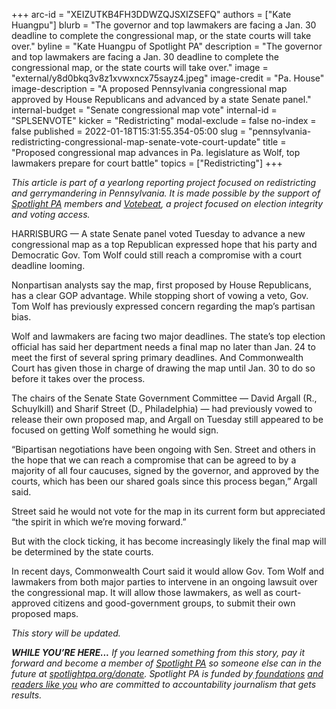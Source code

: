 +++
arc-id = "XEIZUTKB4FH3DDWZQJSXIZSEFQ"
authors = ["Kate Huangpu"]
blurb = "The governor and top lawmakers are facing a Jan. 30 deadline to complete the congressional map, or the state courts will take over."
byline = "Kate Huangpu of Spotlight PA"
description = "The governor and top lawmakers are facing a Jan. 30 deadline to complete the congressional map, or the state courts will take over."
image = "external/y8d0bkq3v8z1xvwxncx75sayz4.jpeg"
image-credit = "Pa. House"
image-description = "A proposed Pennsylvania congressional map approved by House Republicans and advanced by a state Senate panel."
internal-budget = "Senate congressional map vote"
internal-id = "SPLSENVOTE"
kicker = "Redistricting"
modal-exclude = false
no-index = false
published = 2022-01-18T15:31:55.354-05:00
slug = "pennsylvania-redistricting-congressional-map-senate-vote-court-update"
title = "Proposed congressional map advances in Pa. legislature as Wolf, top lawmakers prepare for court battle"
topics = ["Redistricting"]
+++

<i>This article is part of a yearlong reporting project focused on redistricting and gerrymandering in Pennsylvania. It is made possible by the support of </i><a href="https://www.spotlightpa.org/"><i>Spotlight PA</i></a><i> members and </i><a href="https://votebeat.org/"><i>Votebeat</i></a><i>, a project focused on election integrity and voting access.</i>

HARRISBURG — A state Senate panel voted Tuesday to advance a new congressional map as a top Republican expressed hope that his party and Democratic Gov. Tom Wolf could still reach a compromise with a court deadline looming.

Nonpartisan analysts say the map, first proposed by House Republicans, has a clear GOP advantage. While stopping short of vowing a veto, Gov. Tom Wolf has previously expressed concern regarding the map’s partisan bias.

Wolf and lawmakers are facing two major deadlines. The state’s top election official has said her department needs a final map no later than Jan. 24 to meet the first of several spring primary deadlines. And Commonwealth Court has given those in charge of drawing the map until Jan. 30 to do so before it takes over the process.

<script src="https://www.spotlightpa.org/embed.js" async></script><div data-spl-embed-version="1" data-spl-src="https://www.spotlightpa.org/embeds/newsletter/"></div>

The chairs of the Senate State Government Committee — David Argall (R., Schuylkill) and Sharif Street (D., Philadelphia) — had previously vowed to release their own proposed map, and Argall on Tuesday still appeared to be focused on getting Wolf something he would sign.

“Bipartisan negotiations have been ongoing with Sen. Street and others in the hope that we can reach a compromise that can be agreed to by a majority of all four caucuses, signed by the governor, and approved by the courts, which has been our shared goals since this process began,” Argall said.

Street said he would not vote for the map in its current form but appreciated “the spirit in which we’re moving forward.”

But with the clock ticking, it has become increasingly likely the final map will be determined by the state courts.

In recent days, Commonwealth Court said it would allow Gov. Tom Wolf and lawmakers from both major parties to intervene in an ongoing lawsuit over the congressional map. It will allow those lawmakers, as well as court-approved citizens and good-government groups, to submit their own proposed maps.

<i>This story will be updated.</i>

<i><b>WHILE YOU’RE HERE...</b></i><i> If you learned something from this story, pay it forward and become a member of </i><a href="https://www.spotlightpa.org/"><i>Spotlight PA</i></a><i> so someone else can in the future at </i><a href="http://spotlightpa.org/donate"><i>spotlightpa.org/donate</i></a><i>. Spotlight PA is funded by</i><a href="https://www.spotlightpa.org/support"><i> foundations</i></a><i> </i><a href="https://www.spotlightpa.org/support"><i>and readers like you</i></a><i> who are committed to accountability journalism that gets results.</i>
